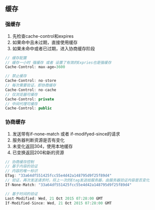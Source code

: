 ## 缓存

### 强缓存
1. 先检查cache-control和expires
2. 如果命中且未过期，直接使用缓存
3. 如果未命中或者已过期，进入协商缓存阶段

```js
// 缓存配置
// 缓存一小时 强缓存 或者 设置了有效的Expries也是强缓存
Cache-Control: max-age=3600

// 禁止缓存
Cache-Control: no-store
// 每次需要验证，即协商缓存
Cache-Control: no-cache
// 仅浏览器可缓存
Cache-Control: private
// 中间代理可缓存
Cache-Control: public
```
### 协商缓存
1. 发送带有if-none-match 或者 if-modifyed-since的请求
2. 服务器判断资源是否有变化
3. 未变化返回304，使用本地缓存
4. 已变换返回200和新的资源
```js
// 协商缓存控制
// 基于内容的验证
// 内容的唯一标识
ETag: "33a64df551425fcc55e4d42a148795d9f25f89d4"
// 验证，再次发送请求时，将上一次的Etag发送给服务器，由服务器验证内容是否变化
If-None-Match: "33a64df551425fcc55e4d42a148795d9f25f89d4"

// 基于时间的验证
Last-Modified: Wed, 21 Oct 2015 07:28:00 GMT
If-Modified-Since: Wed, 21 Oct 2015 07:28:00 GMT

```

